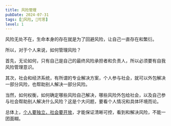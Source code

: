 ```yaml
---
title: 风险管理
pubDate: 2024-07-31
tags: [🌋风险, 🤔可思]
level: 1
---
```


风险无处不在，生命本身的存在就是为了回避风险，让自己一直存在和繁衍。

所以，对于个人来说，如何管理风险？

首先，无论如何，只有自己是自己的最终风险承担者和负责人，所以必须要有自我风险管理意识。

其次，社会和经济系统，有所谓的专业解决方案，个人参与社会，就可以外包解决一部分风险，也帮助别人解决一部分风险。

当然，如何权衡，如何确定哪些风险自己解决，哪些风险外包给社会，以及自己参与社会帮助别人解决什么风险？这是个大问题，要看个人情况和具体环境而论。

总体上，[个人要独立，社会要开放](/xyy/20240716b)，才能保证清晰可控，看到和解决风险，不能一团面糊。
